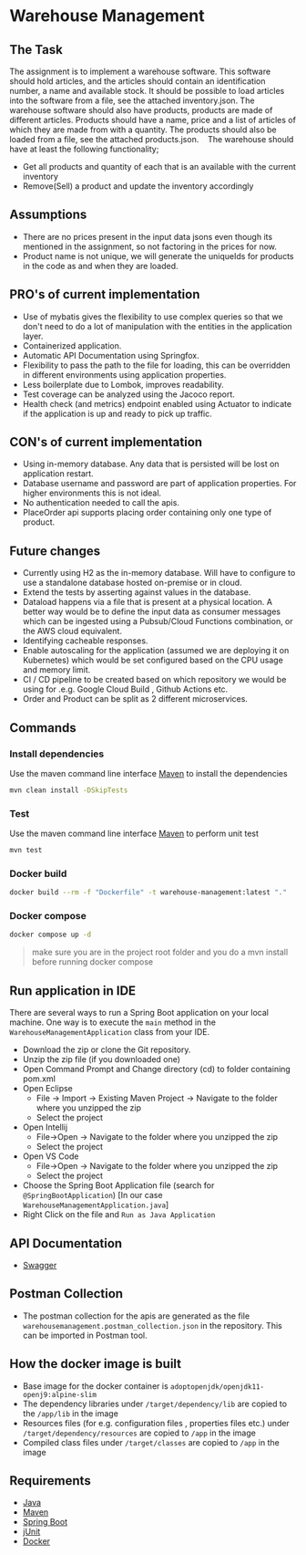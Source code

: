 # Warehouse Management
## The Task
The assignment is to implement a warehouse software. This software should hold articles, and the articles should contain an identification number, a name and available stock. 
It should be possible to load articles into the software from a file, see the attached inventory.json.
The warehouse software should also have products, products are made of different articles. Products should have a name, price and a list of articles of which they are made from with a quantity. 
The products should also be loaded from a file, see the attached products.json. 
 
The warehouse should have at least the following functionality;
* Get all products and quantity of each that is an available with the current inventory
* Remove(Sell) a product and update the inventory accordingly

## Assumptions
* There are no prices present in the input data jsons even though its mentioned in the assignment, so not factoring in the prices for now. 
* Product name is not unique, we will generate the uniqueIds for products in the code as and when they are loaded.

## PRO's of current implementation
* Use of mybatis gives the flexibility to use complex queries so that we don't need to do a lot of manipulation with the entities in the application layer.
* Containerized application.
* Automatic API Documentation using Springfox.
* Flexibility to pass the path to the file for loading, this can be overridden in different environments using application properties.
* Less boilerplate due to Lombok, improves readability.
* Test coverage can be analyzed using the Jacoco report.
* Health check (and metrics) endpoint enabled using Actuator to indicate if the application is up and ready to pick up traffic.
 
## CON's of current implementation
* Using in-memory database. Any data that is persisted will be lost on application restart.
* Database username and password are part of application properties. For higher environments this is not ideal. 
* No authentication needed to call the apis. 
* PlaceOrder api supports placing order containing only one type of product.


## Future changes
* Currently using H2 as the in-memory database. Will have to configure to use a standalone database hosted on-premise or in cloud.
* Extend the tests by asserting against values in the database.
* Dataload happens via a file that is present at a physical location. A better way would be to define the input data as consumer messages which can be ingested using a Pubsub/Cloud Functions combination, or the AWS cloud equivalent.
* Identifying cacheable responses.
* Enable autoscaling for the application (assumed we are deploying it on Kubernetes) which would be set configured based on the CPU usage and memory limit.
* CI / CD pipeline to be created based on which repository we would be using for .e.g. Google Cloud Build , Github Actions etc.
* Order and Product can be split as 2 different microservices.

## Commands

### Install dependencies
Use the maven command line interface [Maven](https://maven.apache.org/) to install the dependencies
```bash
mvn clean install -DSkipTests
```

### Test
Use the maven command line interface [Maven](https://maven.apache.org/) to perform unit test
```bash
mvn test
```

### Docker build
```bash
docker build --rm -f "Dockerfile" -t warehouse-management:latest "."
```

### Docker compose
```bash
docker compose up -d
```
> make sure you are in the project root folder and you do a mvn install before running docker compose 

## Run application in IDE

There are several ways to run a Spring Boot application on your local machine. One way is to execute the `main` method in the `WarehouseManagementApplication` class from your IDE.

* 	Download the zip or clone the Git repository.
* 	Unzip the zip file (if you downloaded one)
* 	Open Command Prompt and Change directory (cd) to folder containing pom.xml
* 	Open Eclipse
	* File -> Import -> Existing Maven Project -> Navigate to the folder where you unzipped the zip
	* Select the project
* 	Open Intellij
	* File->Open -> Navigate to the folder where you unzipped the zip
	* Select the project
* 	Open VS Code
	* File->Open -> Navigate to the folder where you unzipped the zip
	* Select the project
* 	Choose the Spring Boot Application file (search for `@SpringBootApplication`) [In our case `WarehouseManagementApplication.java`]
* 	Right Click on the file and `Run as Java Application`

## API Documentation
* [Swagger](http://localhost:8080/swagger-ui/index.html)

## Postman Collection 
* The postman collection for the apis are generated as the file `warehousemanagement.postman_collection.json` in the repository. This can be imported in Postman tool.

## How the docker image is built
* Base image for the docker container is `adoptopenjdk/openjdk11-openj9:alpine-slim`
* The dependency libraries under `/target/dependency/lib` are copied to the `/app/lib` in the image
* Resources files (for e.g. configuration files , properties files etc.) under `/target/dependency/resources` are copied to `/app` in the image
* Compiled class files under `/target/classes` are copied to `/app` in the image

## Requirements

* [Java](https://www.oracle.com/java/)
* [Maven](https://maven.apache.org/)
* [Spring Boot](https://spring.io/projects/spring-boot)
* [jUnit](https://junit.org/)
* [Docker](https://www.docker.com/)
